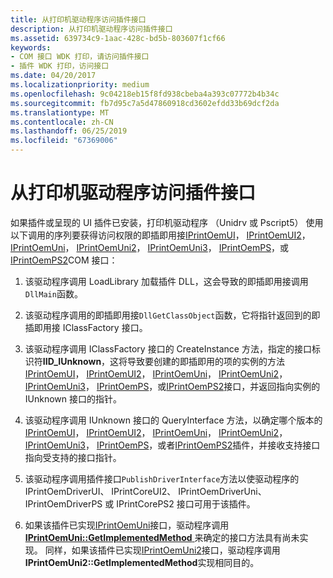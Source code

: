 ```yaml
---
title: 从打印机驱动程序访问插件接口
description: 从打印机驱动程序访问插件接口
ms.assetid: 639734c9-1aac-428c-bd5b-803607f1cf66
keywords:
- COM 接口 WDK 打印，请访问插件接口
- 插件 WDK 打印，访问接口
ms.date: 04/20/2017
ms.localizationpriority: medium
ms.openlocfilehash: 9c04218eb15f8fd938cbeba4a393c07772b4b34c
ms.sourcegitcommit: fb7d95c7a5d47860918cd3602efdd33b69dcf2da
ms.translationtype: MT
ms.contentlocale: zh-CN
ms.lasthandoff: 06/25/2019
ms.locfileid: "67369006"
---
```

# <a name="accessing-plug-in-interfaces-from-printer-drivers"></a>从打印机驱动程序访问插件接口





如果插件或呈现的 UI 插件已安装，打印机驱动程序 （Unidrv 或 Pscript5） 使用以下调用的序列要获得访问权限的即插即用接[IPrintOemUI](iprintoemui-com-interface.md)， [IPrintOemUI2](iprintoemui2-com-interface.md)， [IPrintOemUni](iprintoemuni-com-interface.md)， [IPrintOemUni2](iprintoemuni2-com-interface.md)， [IPrintOemUni3](iprintoemuni3-com-interface.md)， [IPrintOemPS](iprintoemps-com-interface.md)，或[IPrintOemPS2](iprintoemps2-com-interface.md)COM 接口：

1.  该驱动程序调用 LoadLibrary 加载插件 DLL，这会导致的即插即用接调用`DllMain`函数。

2.  该驱动程序调用的即插即用接`DllGetClassObject`函数，它将指针返回到的即插即用接 IClassFactory 接口。

3.  该驱动程序调用 IClassFactory 接口的 CreateInstance 方法，指定的接口标识符**IID\_IUnknown**，这将导致要创建的即插即用的项的实例的方法[IPrintOemUI](iprintoemui-com-interface.md)， [IPrintOemUI2](iprintoemui2-com-interface.md)， [IPrintOemUni](iprintoemuni-com-interface.md)， [IPrintOemUni2](iprintoemuni2-com-interface.md)， [IPrintOemUni3](iprintoemuni3-com-interface.md)， [IPrintOemPS](iprintoemps-com-interface.md)，或[IPrintOemPS2](iprintoemps2-com-interface.md)接口，并返回指向实例的 IUnknown 接口的指针。

4.  该驱动程序调用 IUnknown 接口的 QueryInterface 方法，以确定哪个版本的[IPrintOemUI](iprintoemui-com-interface.md)， [IPrintOemUI2](iprintoemui2-com-interface.md)， [IPrintOemUni](iprintoemuni-com-interface.md)， [IPrintOemUni2](iprintoemuni2-com-interface.md)， [IPrintOemUni3](iprintoemuni3-com-interface.md)， [IPrintOemPS](iprintoemps-com-interface.md)，或者[IPrintOemPS2](iprintoemps2-com-interface.md)插件，并接收支持接口指向受支持的接口指针。

5.  该驱动程序调用插件接口`PublishDriverInterface`方法以使驱动程序的 IPrintOemDriverUI、 IPrintCoreUI2、 IPrintOemDriverUni、 IPrintOemDriverPS 或 IPrintCorePS2 接口可用于该插件。

6.  如果该插件已实现[IPrintOemUni](iprintoemuni-com-interface.md)接口，驱动程序调用[ **IPrintOemUni::GetImplementedMethod** ](https://docs.microsoft.com/windows-hardware/drivers/ddi/content/prcomoem/nf-prcomoem-iprintoemuni-getimplementedmethod)来确定的接口方法具有尚未实现。 同样，如果该插件已实现[IPrintOemUni2](iprintoemuni2-com-interface.md)接口，驱动程序调用**IPrintOemUni2::GetImplementedMethod**实现相同目的。

 

 




